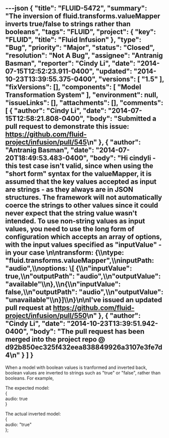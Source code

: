 ---json
{
  "title": "FLUID-5472",
  "summary": "The inversion of fluid.transforms.valueMapper inverts true/false to strings rather than booleans",
  "tags": "FLUID",
  "project": {
    "key": "FLUID",
    "title": "Fluid Infusion"
  },
  "type": "Bug",
  "priority": "Major",
  "status": "Closed",
  "resolution": "Not A Bug",
  "assignee": "Antranig Basman",
  "reporter": "Cindy Li",
  "date": "2014-07-15T12:52:23.911-0400",
  "updated": "2014-10-23T13:39:55.375-0400",
  "versions": [
    "1.5"
  ],
  "fixVersions": [],
  "components": [
    "Model Transformation System"
  ],
  "environment": null,
  "issueLinks": [],
  "attachments": [],
  "comments": [
    {
      "author": "Cindy Li",
      "date": "2014-07-15T12:58:21.808-0400",
      "body": "Submitted a pull request to demonstrate this issue: <https://github.com/fluid-project/infusion/pull/545>\n"
    },
    {
      "author": "Antranig Basman",
      "date": "2014-07-20T18:49:53.483-0400",
      "body": "Hi cindyli - this test case isn't valid, since when using the \"short form\" syntax for the valueMapper, it is assumed that the key values accepted as input are strings - as they always are in JSON structures. The framework will not automatically coerce the strings to other values since it could never expect that the string value wasn't intended. To use non-string values as input values, you need to use the long form of configuration which accepts an array of options, with the input values specified as \"inputValue\" - in your case&#x20;\n\ntransform: {\\\ntype: \"fluid.transforms.valueMapper\",\\\ninputPath: \"audio\",\\\noptions: \\[ {\\\n\"inputValue\": true,\\\n\"outputPath\": \"audio\",\\\n\"outputValue\": \"available\"\\\n},\\\n{\\\n\"inputValue\": false,\\\n\"outputPath\": \"audio\",\\\n\"outputValue\": \"unavailable\"\\\n}]\\\n}\n\nI've issued an updated pull request at <https://github.com/fluid-project/infusion/pull/550>\n"
    },
    {
      "author": "Cindy Li",
      "date": "2014-10-23T13:39:51.942-0400",
      "body": "The pull request has been merged into the project repo @ d92b850ec325f432eea838849926a3107e3fe7d4\n"
    }
  ]
}
---
When a model with boolean values is tranformed and inverted back, boolean values are inverted to strings such as "true" or "false", rather than booleans. For example,

The expected model: \
{\
audio: true\
}

The actual inverted model: \
{\
audio: "true"\
};

        